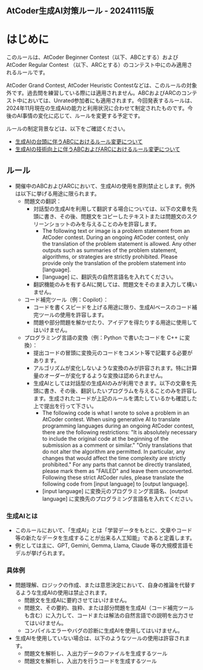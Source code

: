AtCoder生成AI対策ルール - 20241115版
----

# はじめに

このルールは、AtCoder Beginner Contest（以下、ABCとする）および AtCoder Regular Contest （以下、ARCとする）のコンテスト中にのみ適用されるルールです。

AtCoder Grand Contest, AtCoder Heuristic Contestなどは、このルールの対象外です。過去問を練習している際には適用されません。ABCおよびARCのコンテスト中においては、Unrated参加者にも適用されます。今回発表するルールは、2024年11月現在の生成AIの能力と利用状況に合わせて制定されたものです。今後のAI事情の変化に応じて、ルールを変更する予定です。

ルールの制定背景などは、以下をご確認ください。

- [生成AIの台頭に伴うABCにおけるルール変更について](https://atcoder.jp/posts/1246)
- [生成AIの技術向上に伴うABCおよびARCにおけるルール変更について](https://atcoder.jp/posts/1347)

## ルール

- 開催中のABCおよびARCにおいて、生成AIの使用を原則禁止とします。例外は以下に挙げる用途に限られます。
  - 問題文の翻訳：
    - 対話型の生成AIを利用して翻訳する場合については、以下の文章を先頭に書き、その後、問題文をコピーしたテキストまたは問題文のスクリーンショットのみを与えることのみを許容します。
      - The following text or image is a problem statement from an AtCoder contest. During an ongoing AtCoder contest, only the translation of the problem statement is allowed. Any other outputs such as summaries of the problem statement, algorithms, or strategies are strictly prohibited. Please provide only the translation of the problem statement into [language].
      - [language] に、翻訳先の自然言語名を入れてください。
    - 翻訳機能のみを有するAIに関しては、問題文をそのまま入力して構いません。
  - コード補完ツール（例：Copilot）：
    - コードを書くスピードを上げる用途に限り、生成AIベースのコード補完ツールの使用を許容します。
    - 問題や部分問題を解かせたり、アイデアを得たりする用途に使用してはいけません。
  - プログラミング言語の変換（例：Python で書いたコードを C++ に変換）：
    - 提出コードの冒頭に変換元のコードをコメント等で記載する必要があります。
    - アルゴリズムが変化しないような変換のみが許容されます。特に計算量のオーダーが変化するような変換は認められません。
    - 生成AIとしては対話型の生成AIのみが利用できます。以下の文章を先頭に書き、その後、翻訳したいプログラムを与えることのみを許容します。生成されたコードが上記のルールを満たしているかも確認した上で提出を行って下さい。
      - The following code is what I wrote to solve a problem in an AtCoder contest. When using generative AI to translate programming languages during an ongoing AtCoder contest, there are the following restrictions: "It is absolutely necessary to include the original code at the beginning of the submission as a comment or similar." "Only translations that do not alter the algorithm are permitted. In particular, any changes that would affect the time complexity are strictly prohibited." For any parts that cannot be directly translated, please mark them as "FAILED" and leave them unconverted. Following these strict AtCoder rules, please translate the following code from [input language] to [output language].
      - [input language] に変換元のプログラミング言語名、[output language] に変換先のプログラミング言語名を入れてください。

### 生成AIとは

- このルールにおいて、「生成AI」とは「学習データをもとに、文章やコード等の新たなデータを生成することが出来る人工知能」であると定義します。
- 例としては主に、GPT, Gemini, Gemma, Llama, Claude 等の大規模言語モデルが挙げられます。

### 具体例

- 問題理解、ロジックの作成、または意思決定において、自身の推論を代替するような生成AIの使用は禁止されます。
  - 問題文を生成AIに要約させてはいけません。
  - 問題文、その要約、抜粋、または部分問題を生成AI（コード補完ツールも含む）に入力して、コードまたは解法の自然言語での説明を出力させてはいけません。
  - コンパイルエラーやバグの診断に生成AIを使用してはいけません。
- 生成AIを使用していない場合は、以下のようなツールの使用は許容されます。
  - 問題文を解析し、入出力データのファイルを生成するツール
  - 問題文を解析し、入出力を行うコードを生成するツール